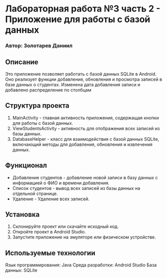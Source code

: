 # Лабораторная работа №3 часть 2 - Приложение для работы с базой данных 
### Автор: Золотарев Даниил
## Описание
Это приложение позволяет работать с базой данных SQLite в Android. Оно реализует функции добавления, обновления и просмотра записей в базе данных о студентах. Изменена дата добавления записи и добавлено распределение по столбцам

## Структура проекта
1. MainActivity - главная активность приложения, содержащая кнопки для работы с базой данных.
2. ViewStudentsActivity - активность для отображения всех записей из базы данных.
3. DatabaseHelper - класс для взаимодействия с базой данных SQLite, включающий методы для добавления, обновления и извлечения данных.
## Функционал
- Добавление студентов - добавление новой записи в базу данных с информацией о ФИО и времени добавления.
- Список студентов - вывод всех записей из базы данных на отдельной странице.
- Удаление - Удаление всех записей.
## Установка
1. Склонируйте проект или скачайте исходный код.
2. Откройте проект в Android Studio.
3. Запустите приложение на эмуляторе или физическом устройстве.
## Используемые технологии
Язык программирования: Java
Среда разработки: Android Studio
База данных: SQLite
